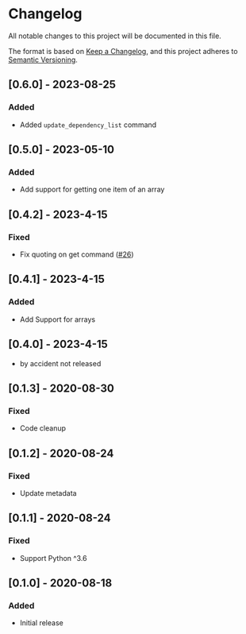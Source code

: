 # Changelog

All notable changes to this project will be documented in this file.

The format is based on [Keep a Changelog](https://keepachangelog.com/en/1.0.0/),
and this project adheres to [Semantic Versioning](https://semver.org/spec/v2.0.0.html).

## [0.6.0] - 2023-08-25

### Added
- Added `update_dependency_list` command

## [0.5.0] - 2023-05-10

### Added
- Add support for getting one item of an array

## [0.4.2] - 2023-4-15
### Fixed
- Fix quoting on get command ([#26](https://github.com/mrijken/toml-cli/issues/26))

## [0.4.1] - 2023-4-15
### Added
- Add Support for arrays

## [0.4.0] - 2023-4-15
- by accident not released

## [0.1.3] - 2020-08-30
### Fixed
- Code cleanup

## [0.1.2] - 2020-08-24
### Fixed
- Update metadata

## [0.1.1] - 2020-08-24
### Fixed
- Support Python ^3.6

## [0.1.0] - 2020-08-18
### Added
- Initial release
